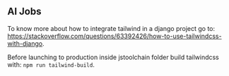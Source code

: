 ## AI Jobs

To know more about how to integrate tailwind in a django project go to: https://stackoverflow.com/questions/63392426/how-to-use-tailwindcss-with-django.

Before launching to production inside jstoolchain folder build tailwindcss with: `npm run tailwind-build`.
